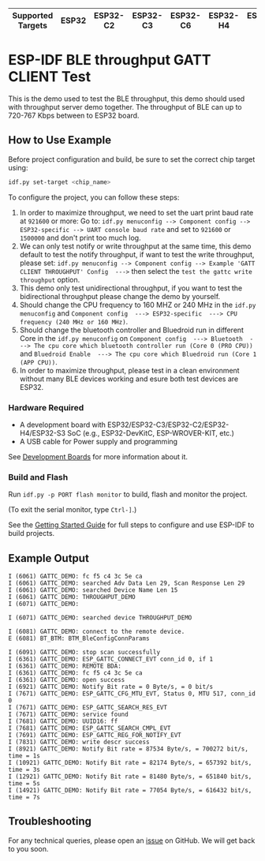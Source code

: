 | Supported Targets | ESP32 | ESP32-C2 | ESP32-C3 | ESP32-C6 | ESP32-H4 | ESP32-S3 |
| ----------------- | ----- | -------- | -------- | -------- | -------- | -------- |

# ESP-IDF BLE throughput GATT CLIENT Test

This is the demo used to test the BLE throughput, this demo should used with throughput server demo together.
The throughput of BLE can up to 720-767 Kbps between to ESP32 board.

## How to Use Example

Before project configuration and build, be sure to set the correct chip target using:

```bash
idf.py set-target <chip_name>
```

To configure the project, you can follow these steps:

1. In order to maximize throughput, we need to set the uart print baud rate at `921600` or more:
Go to: `idf.py menuconfig --> Component config --> ESP32-specific --> UART console baud rate` and set to `921600` or `1500000` and don't print too much log.
2. We can only test notify or write throughput at the same time, this demo default to test the notify throughput, if want to test the write throughput,
please set: `idf.py menuconfig --> Component config --> Example 'GATT CLIENT THROUGHPUT' Config  --->` then select the `test the gattc write throughput` option.
3. This demo only test unidirectional throughput, if you want to test the bidirectional throughput please change the demo by yourself.
4. Should change the CPU frequency to 160 MHZ or 240 MHz in the `idf.py menuconfig`  and `Component config  ---> ESP32-specific  ---> CPU frequency (240 MHz or 160 MHz)`.
5. Should change the bluetooth controller and Bluedroid run in different Core in the `idf.py menuconfig` on `Component config  ---> Bluetooth  ---> The cpu core which bluetooth controller run (Core 0 (PRO CPU))` and `Bluedroid Enable  ---> The cpu core which Bluedroid run (Core 1 (APP CPU))`.
6. In order to maximize throughput, please test in a clean environment without many BLE devices working and esure both test devices are ESP32.

### Hardware Required

* A development board with ESP32/ESP32-C3/ESP32-C2/ESP32-H4/ESP32-S3 SoC (e.g., ESP32-DevKitC, ESP-WROVER-KIT, etc.)
* A USB cable for Power supply and programming

See [Development Boards](https://www.espressif.com/en/products/devkits) for more information about it.

### Build and Flash

Run `idf.py -p PORT flash monitor` to build, flash and monitor the project.

(To exit the serial monitor, type ``Ctrl-]``.)

See the [Getting Started Guide](https://idf.espressif.com/) for full steps to configure and use ESP-IDF to build projects.

## Example Output

```
I (6061) GATTC_DEMO: fc f5 c4 3c 5e ca
I (6061) GATTC_DEMO: searched Adv Data Len 29, Scan Response Len 29
I (6061) GATTC_DEMO: searched Device Name Len 15
I (6061) GATTC_DEMO: THROUGHPUT_DEMO
I (6071) GATTC_DEMO:

I (6071) GATTC_DEMO: searched device THROUGHPUT_DEMO

I (6081) GATTC_DEMO: connect to the remote device.
E (6081) BT_BTM: BTM_BleConfigConnParams

I (6091) GATTC_DEMO: stop scan successfully
I (6361) GATTC_DEMO: ESP_GATTC_CONNECT_EVT conn_id 0, if 1
I (6361) GATTC_DEMO: REMOTE BDA:
I (6361) GATTC_DEMO: fc f5 c4 3c 5e ca
I (6361) GATTC_DEMO: open success
I (6921) GATTC_DEMO: Notify Bit rate = 0 Byte/s, = 0 bit/s
I (7671) GATTC_DEMO: ESP_GATTC_CFG_MTU_EVT, Status 0, MTU 517, conn_id 0
I (7671) GATTC_DEMO: ESP_GATTC_SEARCH_RES_EVT
I (7671) GATTC_DEMO: service found
I (7681) GATTC_DEMO: UUID16: ff
I (7681) GATTC_DEMO: ESP_GATTC_SEARCH_CMPL_EVT
I (7691) GATTC_DEMO: ESP_GATTC_REG_FOR_NOTIFY_EVT
I (7831) GATTC_DEMO: write descr success
I (8921) GATTC_DEMO: Notify Bit rate = 87534 Byte/s, = 700272 bit/s, time = 1s
I (10921) GATTC_DEMO: Notify Bit rate = 82174 Byte/s, = 657392 bit/s, time = 3s
I (12921) GATTC_DEMO: Notify Bit rate = 81480 Byte/s, = 651840 bit/s, time = 5s
I (14921) GATTC_DEMO: Notify Bit rate = 77054 Byte/s, = 616432 bit/s, time = 7s
```

## Troubleshooting

For any technical queries, please open an [issue](https://github.com/espressif/esp-idf/issues) on GitHub. We will get back to you soon.
